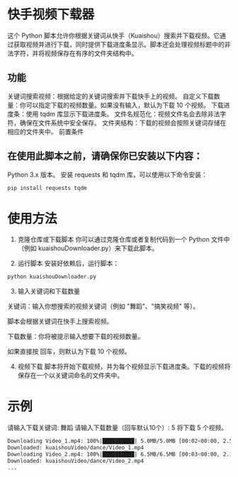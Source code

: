 # 快手视频下载器

这个 Python 脚本允许你根据关键词从快手（Kuaishou）搜索并下载视频。它通过获取视频并进行下载，同时提供下载进度条显示。脚本还会处理视频标题中的非法字符，并将视频保存在有序的文件夹结构中。

## 功能

关键词搜索视频：根据给定的关键词搜索并下载快手上的视频。
自定义下载数量：你可以指定下载的视频数量。如果没有输入，默认为下载 10 个视频。
下载进度条：使用 tqdm 库显示下载进度条。
文件名规范化：视频文件名会去除非法字符，确保在文件系统中安全保存。
文件夹结构：下载的视频会按照关键词存储在相应的文件夹中。
前置条件

## 在使用此脚本之前，请确保你已安装以下内容：

Python 3.x 版本。
安装 requests 和 tqdm 库，可以使用以下命令安装：
```bash
pip install requests tqdm
```
# 使用方法

1. 克隆仓库或下载脚本
你可以通过克隆仓库或者复制代码到一个 Python 文件中（例如 kuaishouDownloader.py）来下载此脚本。

2. 运行脚本
安装好依赖后，运行脚本：
```bash
python kuaishouDownloader.py
```
3. 输入关键词和下载数量

关键词：输入你想搜索的视频关键词（例如 "舞蹈"、"搞笑视频" 等）。

脚本会根据关键词在快手上搜索视频。

下载数量：你将被提示输入想要下载的视频数量。

如果直接按 回车，则默认为下载 10 个视频。

4. 视频下载
脚本将开始下载视频，并为每个视频显示下载进度条。下载的视频将保存在一个以关键词命名的文件夹中。

# 示例

请输入下载关键词: 舞蹈
请输入下载数量（回车默认10个）: 5
将下载 5 个视频。
```bash
Downloading Video_1.mp4: 100%|██████████| 5.0MB/5.0MB [00:02<00:00, 2.50MB/s]
Downloaded: kuaishouVideo/dance/Video_1.mp4
Downloading Video_2.mp4: 100%|██████████| 6.5MB/6.5MB [00:03<00:00, 2.17MB/s]
Downloaded: kuaishouVideo/dance/Video_2.mp4
...

```

